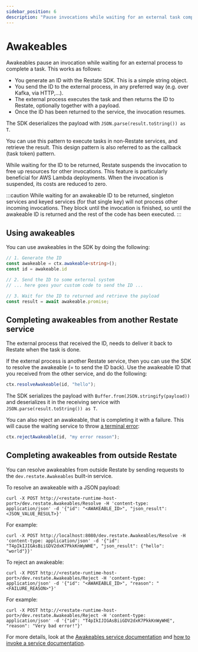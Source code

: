 ```yaml
---
sidebar_position: 6
description: "Pause invocations while waiting for an external task completion."
---
```


# Awakeables

Awakeables pause an invocation while waiting for an external process to complete a task. 
This works as follows:
- You generate an ID with the Restate SDK. This is a simple string object.
- You send the ID to the external process, in any preferred way (e.g. over Kafka, via HTTP,...).
- The external process executes the task and then returns the ID to Restate, optionally together with a payload. 
- Once the ID has been returned to the service, the invocation resumes.

The SDK deserializes the payload with `JSON.parse(result.toString()) as T`.

You can use this pattern to execute tasks in non-Restate services, and retrieve the result. This design pattern is also referred to as the callback (task token) pattern.

While waiting for the ID to be returned, Restate suspends the invocation to free up resources for other invocations.
This feature is particularly beneficial for AWS Lambda deployments.
When the invocation is suspended, its costs are reduced to zero.

:::caution
While waiting for an awakeable ID to be returned, singleton services and keyed services (for that single key) will not process other incoming invocations.
They block until the invocation is finished, so until the awakeable ID is returned and the rest of the code has been executed. 
:::

## Using awakeables

You can use awakeables in the SDK by doing the following:

```typescript
// 1. Generate the ID
const awakeable = ctx.awakeable<string>();
const id = awakeable.id

// 2. Send the ID to some external system
// ... here goes your custom code to send the ID ...

// 3. Wait for the ID to returned and retrieve the payload
const result = await awakeable.promise;
```

## Completing awakeables from another Restate service

The external process that received the ID, needs to deliver it back to Restate when the task is done.

If the external process is another Restate service, then you can use the SDK to resolve the awakeable (= to send the ID back).
Use the awakeable ID that you received from the other service, and do the following:

```typescript
ctx.resolveAwakeable(id, "hello");
```

The SDK serializes the payload with `Buffer.from(JSON.stringify(payload))` and deserializes it in the receiving service with `JSON.parse(result.toString()) as T`.

You can also reject an awakeable, that is completing it with a failure. This will cause the waiting service to throw [a terminal error](./error-handling.md):

```typescript
ctx.rejectAwakeable(id, "my error reason");
```

## Completing awakeables from outside Restate

You can resolve awakeables from outside Restate by sending requests to the `dev.restate.Awakeables` built-in service.

To resolve an awakeable with a JSON payload:

```shell
curl -X POST http://<restate-runtime-host-port>/dev.restate.Awakeables/Resolve -H 'content-type: application/json' -d '{"id": "<AWAKEABLE_ID>", "json_result": <JSON_VALUE_RESULT>}'
```

For example:

```shell
curl -X POST http://localhost:8080/dev.restate.Awakeables/Resolve -H 'content-type: application/json' -d '{"id": "T4pIkIJIGAsBiiGDV2dxK7PkkKnWyWHE", "json_result": {"hello": "world"}}'
```

To reject an awakeable:

```shell
curl -X POST http://<restate-runtime-host-port>/dev.restate.Awakeables/Reject -H 'content-type: application/json' -d '{"id": "<AWAKEABLE_ID>", "reason": "<FAILURE_REASON>"}'
```

For example:

```shell
curl -X POST http://<restate-runtime-host-port>/dev.restate.Awakeables/Reject -H 'content-type: application/json' -d '{"id": "T4pIkIJIGAsBiiGDV2dxK7PkkKnWyWHE", "reason": "Very bad error!"}'
```

For more details, look at the [Awakeables service documentation](https://github.com/restatedev/proto/blob/main/dev/restate/services.proto) and [how to invoke a service documentation](../invocation.md#invoking-restate-services).